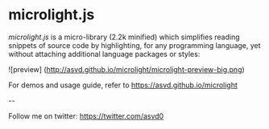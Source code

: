 microlight.js
=============

*microlight.js* is a micro-library (2.2k minified) which simplifies
 reading snippets of source code by highlighting, for any programming
 language, yet without attaching additional language packages or
 styles:

![preview]
(http://asvd.github.io/microlight/microlight-preview-big.png)

For demos and usage guide, refer to https://asvd.github.io/microlight

--

Follow me on twitter: https://twitter.com/asvd0

